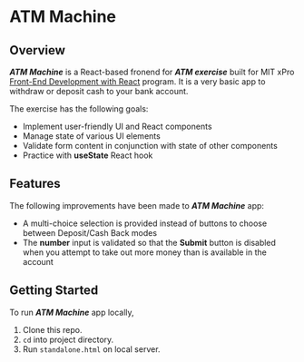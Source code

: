 # ATM Machine
## Overview
***ATM Machine*** is a React-based fronend for ***ATM exercise*** built for MIT xPro [Front-End Development with React](https://executive-ed.xpro.mit.edu/front-end-development-react?utm_source=Google&utm_medium=c&utm_term=%2Bmit%20%2B%20react&utm_location=9033313&utm_campaign=B-365D_US_GG_SE_FREN_Brand&utm_content=MIT-Front-End-Development&gclid=Cj0KCQjwsqmEBhDiARIsANV8H3Y7VF1IsEfTGFApZ8oXItAFXl_Kjvnipt8rh6ji4XkwSCj-3m3z6tIaAnHGEALw_wcB) program. It is a very basic app to withdraw or deposit cash to your bank account. 

The exercise has the following goals:
* Implement user-friendly UI and React components
* Manage state of various UI elements
* Validate form content in conjunction with state of other components
* Practice with **useState** React hook
## Features
The following improvements have been made to ***ATM Machine*** app:
* A multi-choice selection is provided instead of buttons to choose between Deposit/Cash Back modes
* The **number** input is validated so that the **Submit** button is disabled when you attempt to take out more money than is available in the account
## Getting Started
To run ***ATM Machine*** app locally,
1. Clone this repo.
2. ```cd``` into project directory.
3. Run ```standalone.html``` on local server.
